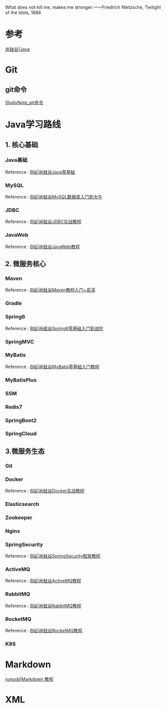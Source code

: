 What does not kill me, makes me stronger.——Friedrich Nietzsche, Twilight of the Idols, 1888  
# 参考
[尚硅谷|Java](http://www.atguigu.com/download.shtml)   

# Git
## git命令
[StudyNote_git命令](Git/git命令.md)

# Java学习路线
## 1. 核心基础
### Java基础
Reference : [B站|尚硅谷Java零基础](https://www.bilibili.com/video/BV1PY411e7J6)
### MySQL
Reference : [B站|尚硅谷MySQL数据库入门到大牛](https://www.bilibili.com/video/BV1iq4y1u7vj)
### JDBC
Reference : [B站|尚硅谷JDBC实战教程](https://www.bilibili.com/video/BV1sK411B71e/)
### JavaWeb
Reference : [B站|尚硅谷JavaWeb教程](https://www.bilibili.com/video/BV1AS4y177xJ)

## 2. 微服务核心
### Maven
Reference : [B站|尚硅谷Maven教程入门+高深](https://www.bilibili.com/video/BV12q4y147e4)
### Gradle
### Spring6
Reference : [B站|尚硅谷Spring6零基础入门到进阶](https://www.bilibili.com/video/BV1kR4y1b7Qc)
### SpringMVC
### MyBatis
Reference : [B站|尚硅谷MyBatis零基础入门教程](https://www.bilibili.com/video/BV1VP4y1c7j7)
### MyBatisPlus
### SSM
### Redis7
### SpringBoot2
### SpringCloud

## 3.微服务生态
### Git
### Docker
Reference : [B站|尚硅谷Docker实战教程](https://www.bilibili.com/video/BV1gr4y1U7CY)  
### Elasticsearch
### Zookeeper
### Nginx
### SpringSecurity
Reference : [B站|尚硅谷SpringSecurity框架教程](https://www.bilibili.com/video/BV15a411A7kP)  
### ActiveMQ
Reference : [B站|尚硅谷ActiveMQ教程](https://www.bilibili.com/video/BV164411G7aB/)  
### RabbitMQ
Reference : [B站|尚硅谷RabbitMQ教程](https://www.bilibili.com/video/BV1cb4y1o7zz/)  
### RocketMQ
Reference : [B站|尚硅谷RocketMQ教程](https://www.bilibili.com/video/BV1cf4y157sz/)  
### K8S


# Markdown
[runoob|Markdown 教程](https://www.runoob.com/markdown/md-tutorial.html)

# XML
